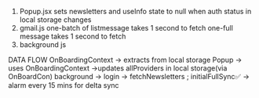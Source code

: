 1. Popup.jsx 
sets newsletters and useInfo state to null when auth status in local storage changes
2. gmail.js
one-batch of listmessage takes 1 second to fetch
one-full message takes 1 second to fetch
3. background js



DATA FLOW
OnBoardingContext -> extracts from local storage
Popup -> uses OnBoardingContext ->updates allProviders in local storage(via OnBoardCon)
background -> login -> fetchNewsletters ; initialFullSync✅ -> alarm every 15 mins for delta sync